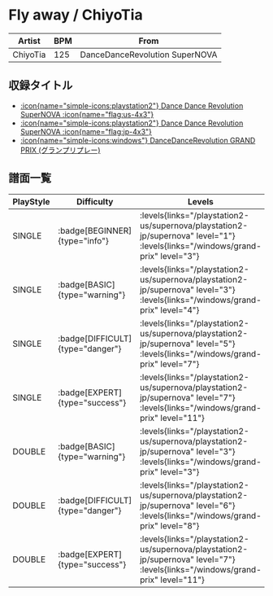# Fly away / ChiyoTia

|Artist|BPM|From|
|------|---|----|
|ChiyoTia|125|DanceDanceRevolution SuperNOVA|

## 収録タイトル

- [:icon{name="simple-icons:playstation2"} Dance Dance Revolution SuperNOVA :icon{name="flag:us-4x3"}](/playstation2-us/supernova)
- [:icon{name="simple-icons:playstation2"} Dance Dance Revolution SuperNOVA :icon{name="flag:jp-4x3"}](/playstation2-jp/supernova)
- [:icon{name="simple-icons:windows"} DanceDanceRevolution GRAND PRIX (グランプリプレー)](/windows/grand-prix)

## 譜面一覧

|PlayStyle|Difficulty|Levels|Notes|Movie|
|---------|----------|------|-----|-----|
|SINGLE| :badge[BEGINNER]{type="info"}| :levels{links="/playstation2-us/supernova/playstation2-jp/supernova" level="1"} :levels{links="/windows/grand-prix" level="3"}|100/0||
|SINGLE| :badge[BASIC]{type="warning"}| :levels{links="/playstation2-us/supernova/playstation2-jp/supernova" level="3"} :levels{links="/windows/grand-prix" level="4"}|110/3||
|SINGLE| :badge[DIFFICULT]{type="danger"}| :levels{links="/playstation2-us/supernova/playstation2-jp/supernova" level="5"} :levels{links="/windows/grand-prix" level="7"}|201/29||
|SINGLE| :badge[EXPERT]{type="success"}| :levels{links="/playstation2-us/supernova/playstation2-jp/supernova" level="7"} :levels{links="/windows/grand-prix" level="11"}|330/3||
|DOUBLE| :badge[BASIC]{type="warning"}| :levels{links="/playstation2-us/supernova/playstation2-jp/supernova" level="3"} :levels{links="/windows/grand-prix" level="3"}|113/4||
|DOUBLE| :badge[DIFFICULT]{type="danger"}| :levels{links="/playstation2-us/supernova/playstation2-jp/supernova" level="6"} :levels{links="/windows/grand-prix" level="8"}|205/10||
|DOUBLE| :badge[EXPERT]{type="success"}| :levels{links="/playstation2-us/supernova/playstation2-jp/supernova" level="7"} :levels{links="/windows/grand-prix" level="11"}|297/6||
